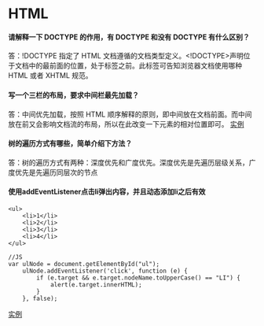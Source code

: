 # HTML

#### 请解释一下 DOCTYPE 的作用，有 DOCTYPE 和没有 DOCTYPE 有什么区别？

答：!DOCTYPE 指定了 HTML 文档遵循的文档类型定义。<!DOCTYPE>声明位于文档中的最前面的位置，处于<html>标签之前。此标签可告知浏览器文档使用哪种 HTML 或者 XHTML 规范。

#### 写一个三栏的布局，要求中间栏最先加载？

答：中间优先加载，按照 HTML 顺序解释的原则，即中间放在文档前面。而中间放在前又会影响文档流的布局，所以在此改变一下元素的相对位置即可。
[实例](./demo/middle_demo.html)

#### 树的遍历方式有哪些，简单介绍下方法？

答：树的遍历方式有两种：深度优先和广度优先。深度优先是先遍历层级关系，广度优先是先遍历同层次的节点

#### 使用addEventListener点击li弹出内容，并且动态添加li之后有效   
```JS
<ul>
    <li>1</li>
    <li>2</li>
    <li>3</li>
    <li>4</li>
</ul>

//JS
var ulNode = document.getElementById("ul");
    ulNode.addEventListener('click', function (e) {
        if (e.target && e.target.nodeName.toUpperCase() == "LI") {
            alert(e.target.innerHTML);
        }
    }, false);
```   
[实例](./demo/addEventListener.html)